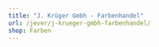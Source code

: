 ```yaml
---
title: "J. Krüger Gmbh - Farbenhandel"
url: /jever/j-krueger-gmbh-farbenhandel/
shop: Farben
---
```

